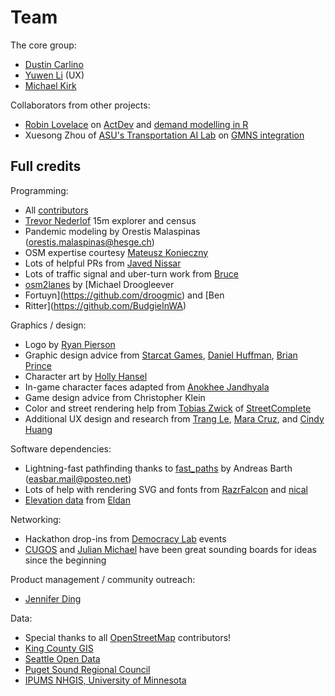 # Team

The core group:

- [Dustin Carlino](https://dcarlino.org)
- [Yuwen Li](https://www.yuwen-li.com/) (UX)
- [Michael Kirk](https://github.com/michaelkirk)

Collaborators from other projects:

- [Robin Lovelace](https://www.robinlovelace.net/) on
  [ActDev](https://actdev.cyipt.bike/) and
  [demand modelling in R](https://github.com/a-b-street/abstr/)
- Xuesong Zhou of
  [ASU's Transportation AI Lab](https://github.com/asu-trans-ai-lab) on
  [GMNS integration](https://github.com/zephyr-data-specs/GMNS)

## Full credits

Programming:

- All [contributors](https://github.com/a-b-street/abstreet/graphs/contributors)
- [Trevor Nederlof](https://www.trevornederlof.me/) 15m explorer and census
- Pandemic modeling by Orestis Malaspinas (<orestis.malaspinas@hesge.ch>)
- OSM expertise courtesy [Mateusz Konieczny](https://github.com/matkoniecz)
- Lots of helpful PRs from [Javed Nissar](https://github.com/RestitutorOrbis)
- Lots of traffic signal and uber-turn work from
  [Bruce](https://github.com/BruceBrown)
- [osm2lanes](https://github.com/a-b-street/osm2lanes) by [Michael Droogleever
- Fortuyn](https://github.com/droogmic) and [Ben
- Ritter](https://github.com/BudgieInWA)

Graphics / design:

- Logo by [Ryan Pierson](https://www.ryandpierson.com/)
- Graphic design advice from [Starcat Games](http://starcatgames.com/),
  [Daniel Huffman](https://somethingaboutmaps.wordpress.com/),
  [Brian Prince](http://thebaprince.com/)
- Character art by [Holly Hansel](http://www.hollyhansel.com/)
- In-game character faces adapted from
  [Anokhee Jandhyala](https://github.com/anokhee/visual-synthesizer)
- Game design advice from Christopher Klein
- Color and street rendering help from
  [Tobias Zwick](https://github.com/westnordost) of
  [StreetComplete](https://github.com/streetcomplete/StreetComplete)
- Additional UX design and research from [Trang Le](https://trang.io),
  [Mara Cruz](https://www.mara-cruz.com), and
  [Cindy Huang](https://www.cindykhuang.me)

Software dependencies:

- Lightning-fast pathfinding thanks to
  [fast_paths](https://github.com/easbar/fast_paths) by Andreas Barth
  (<easbar.mail@posteo.net>)
- Lots of help with rendering SVG and fonts from
  [RazrFalcon](https://github.com/RazrFalcon) and
  [nical](https://github.com/nical)
- [Elevation data](https://github.com/eldang/elevation_lookups) from
  [Eldan](https://eldang.xyz/)

Networking:

- Hackathon drop-ins from [Democracy Lab](https://www.democracylab.org/) events
- [CUGOS](https://cugos.org/) and [Julian Michael](http://julianmichael.org/)
  have been great sounding boards for ideas since the beginning

Product management / community outreach:

- [Jennifer Ding](https://jending.com)

Data:

- Special thanks to all [OpenStreetMap](https://www.openstreetmap.org/about)
  contributors!
- [King County GIS](https://www.kingcounty.gov/services/gis.aspx)
- [Seattle Open Data](https://data.seattle.gov/)
- [Puget Sound Regional Council](https://www.psrc.org/)
- [IPUMS NHGIS, University of Minnesota](https://www.nhgis.org)
